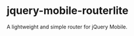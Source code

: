 jquery-mobile-routerlite
========================

A lightweight and simple router for jQuery Mobile.